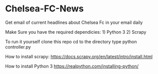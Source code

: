 # Chelsea-FC-News
Get email of current headlines about Chelsea Fc in your email daily

Make Sure you have the required dependicies:
	1) Python 3
	2) Scrapy

To run it yourself clone this repo 
	cd to the directory
	type python controller.py
	
How to install scrapy:
	https://docs.scrapy.org/en/latest/intro/install.html
	
How to install Python 3
	https://realpython.com/installing-python/
